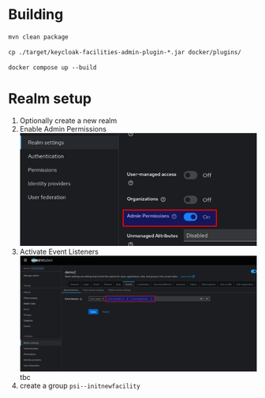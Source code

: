 
Building
========

`mvn clean package`

`cp ./target/keycloak-facilities-admin-plugin-*.jar docker/plugins/`

`docker compose up --build`


Realm setup
===========

1. Optionally create a new realm
2. Enable Admin Permissions ![doc/projectsetup-1-adminperms.png](doc/projectsetup-1-adminperms.png)
3. Activate Event Listeners ![doc/projectsetup-2-eventlisteners](doc/projectsetup-2-eventlisteners.png)
tbc
4. create a group `psi--initnewfacility`